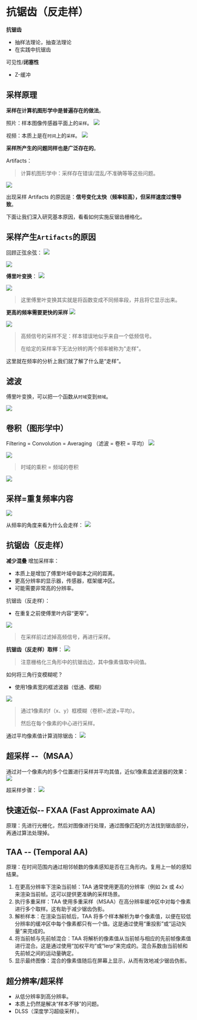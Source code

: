 # 抗锯齿（反走样）

**抗锯齿**
- 抽样法理论，抽查法理论
- 在实践中抗锯齿

可见性/**闭塞性**
- Z-缓冲


## 采样原理
**采样在计算机图形学中是普遍存在的做法**。

照片：样本图像传感器平面上的`采样`。
![](./images/3DVisualization_graphics_3_1-1.png)

视频：本质上是在`时间`上的`采样`。
![](./images/3DVisualization_graphics_3_1-2.png)

**采样所产生的问题同样也是广泛存在的**。

Artifacts：
> 计算机图形学中：采样存在错误/混乱/不准确等等这些问题。

![](./images/3DVisualization_graphics_3_1-3.png)

出现采样 Artifacts 的原因是：**信号变化太快（频率较高），但采样速度过慢导致**。

下面让我们深入研究基本原因，看看如何实施反锯齿栅格化。


## 采样产生`Artifacts`的原因
回顾正弦余弦：
![](./images/3DVisualization_graphics_3_1-4.png)

![](./images/3DVisualization_graphics_3_1-5.png)

**傅里叶变换**：
![](./images/3DVisualization_graphics_3_1-6.png)

![](./images/3DVisualization_graphics_3_1-7.png)
> 这里傅里叶变换其实就是将函数变成不同频率段，并且将它显示出来。

**更高的频率需要更快的采样**
![](./images/3DVisualization_graphics_3_1-8.png)

![](./images/3DVisualization_graphics_3_1-9.png)
> 高频信号的采样不足：样本错误地似乎来自一个低频信号。
>
> 在给定的采样率下无法分辨的两个频率被称为"走样"。

这里就在频率的分析上我们就了解了什么是“走样”。


## 滤波
傅里叶变换，可以把一个函数从`时域`变到`频域`。

![](./images/3DVisualization_graphics_3_1-10.png)


## 卷积（图形学中）

Filtering = Convolution = Averaging （滤波 = 卷积 = 平均）
![](./images/3DVisualization_graphics_3_1-11.png)

![](./images/3DVisualization_graphics_3_1-12.png)
> 时域的乘积 = 频域的卷积

![](./images/3DVisualization_graphics_3_1-13.png)


## 采样=重复频率内容

![](./images/3DVisualization_graphics_3_1-14.png)

从频率的角度来看为什么会走样：
![](./images/3DVisualization_graphics_3_1-15.png)

## 抗锯齿（反走样）
**减少混叠**
增加采样率：
- 本质上是增加了傅里叶域中副本之间的距离。
- 更高分辨率的显示器，传感器，框架缓冲区。
- 可能需要非常高的分辨率。

抗锯齿（反走样）：
- 在重复之前使傅里叶内容“更窄”。

![](./images/3DVisualization_graphics_3_1-16.png)
> 在采样前过滤掉高频信号，再进行采样。

**抗锯齿（反走样）取样**：
![](./images/3DVisualization_graphics_3_1-17.png)
> 注意栅格化三角形中的抗锯齿边，其中像素值取中间值。

如何将三角行变模糊呢？
- 使用1像素宽的框滤波器（低通、模糊）

![](./images/3DVisualization_graphics_3_1-18.png)
> 通过1像素的f（x、y）框模糊（卷积=滤波=平均）。
> 
> 然后在每个像素的中心进行采样。

通过平均像素值计算消除锯齿：
![](./images/3DVisualization_graphics_3_1-19.png)

## 超采样 --（MSAA）

通过对一个像素内的多个位置进行采样并平均其值，近似1像素盒滤波器的效果：
![](./images/3DVisualization_graphics_3_1-20.png)

超采样步骤：
![](./images/3DVisualization_graphics_3_1-21.png)

## 快速近似-- FXAA (Fast Approximate AA)

原理：先进行光栅化，然后对图像进行处理，通过图像匹配的方法找到锯齿部分，再通过算法处理掉。

## TAA --  (Temporal AA)
原理：在时间范围内通过相邻帧数的像素感知是否在三角形内。复用上一帧的感知结果。

1. 在更高分辨率下渲染当前帧：TAA 通常使用更高的分辨率（例如 2x 或 4x）来渲染当前帧。这可以提供更准确的采样场景。
2. 执行多重采样：TAA 使用多重采样（MSAA）在高分辨率缓冲区中对每个像素进行多个取样。这有助于减少锯齿伪影。
3. 解析样本：在渲染当前帧后，TAA 将多个样本解析为单个像素值，以便在较低分辨率的缓冲区中每个像素都只有一个值。这是通过使用“重投影”或“运动矢量”来完成的。
4. 将当前帧与先前帧混合：TAA 将解析的像素值从当前帧与相应的先前帧像素值进行混合。这是通过使用“加权平均”或“lerp”来完成的。混合系数由当前帧和先前帧之间的运动量确定。
5. 显示最终图像：混合的像素值随后在屏幕上显示，从而有效地减少锯齿伪影。

## 超分辨率/超采样
- 从低分辨率到高分辨率。
- 本质上仍然是解决“样本不够”的问题。
- DLSS（深度学习超级采样）。
